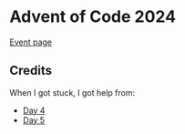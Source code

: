 # Advent of Code 2024
[Event page](https://adventofcode.com)

## Credits
When I got stuck, I got help from:
- [Day 4](https://www.youtube.com/watch?v=L8lNcd9yQuY&t=213s)
- [Day 5](https://www.youtube.com/watch?v=BHFnoc4bw3U)
